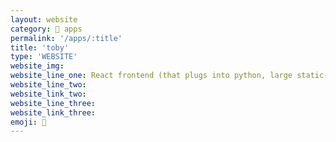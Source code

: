 ```yaml
---
layout: website
category: 🏬 apps
permalink: '/apps/:title'
title: 'toby'
type: 'WEBSITE'
website_img: 
website_line_one: React frontend (that plugs into python, large static-file based backend) to create a dynamic portfolio site based on the available constraints.
website_line_two: 
website_link_two: 
website_line_three:
website_link_three:
emoji: 🎒
---
```

